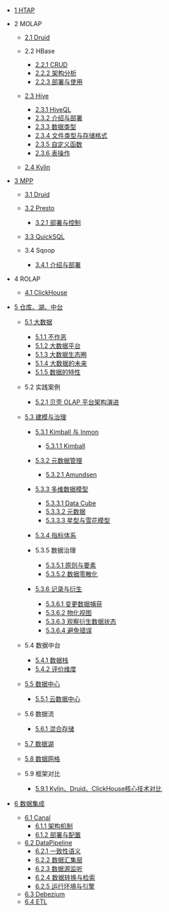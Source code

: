   - [1 HTAP](/HTAP/README.md)
    
  - 2 MOLAP
    - [2.1 Druid](/MOLAP/Druid/README.md)
      
    - 2.2 HBase
      - [2.2.1 CRUD](/MOLAP/HBase/CRUD.md)
      - [2.2.2 架构分析](/MOLAP/HBase/架构分析.md)
      - [2.2.3 部署与使用](/MOLAP/HBase/部署与使用.md)
    - [2.3 Hive](/MOLAP/Hive/README.md)
      - [2.3.1 HiveQL](/MOLAP/Hive/HiveQL.md)
      - [2.3.2 介绍与部署](/MOLAP/Hive/介绍与部署.md)
      - [2.3.3 数据类型](/MOLAP/Hive/数据类型.md)
      - [2.3.4 文件类型与存储格式](/MOLAP/Hive/文件类型与存储格式.md)
      - [2.3.5 自定义函数](/MOLAP/Hive/自定义函数.md)
      - [2.3.6 表操作](/MOLAP/Hive/表操作.md)
    - [2.4 Kylin](/MOLAP/Kylin/README.md)
      
  - [3 MPP](/MPP/README.md)
    - [3.1 Druid](/MPP/Druid/README.md)
      
    - [3.2 Presto](/MPP/Presto/README.md)
      - [3.2.1 部署与控制](/MPP/Presto/部署与控制.md)
    - [3.3 QuickSQL](/MPP/QuickSQL/README.md)
      
    - 3.4 Sqoop
      - [3.4.1 介绍与部署](/MPP/Sqoop/介绍与部署.md)
  - 4 ROLAP
    - [4.1 ClickHouse](/ROLAP/ClickHouse/README.md)
      
  - [5 仓库、湖、中台](/仓库、湖、中台/README.md)
    - [5.1 大数据](/仓库、湖、中台/大数据/README.md)
      - [5.1.1 不作恶](/仓库、湖、中台/大数据/不作恶.md)
      - [5.1.2 大数据平台](/仓库、湖、中台/大数据/大数据平台.md)
      - [5.1.3 大数据生态圈](/仓库、湖、中台/大数据/大数据生态圈.md)
      - [5.1.4 大数据的未来](/仓库、湖、中台/大数据/大数据的未来.md)
      - [5.1.5 数据的特性](/仓库、湖、中台/大数据/数据的特性.md)
    - 5.2 实践案例
      - [5.2.1 贝壳 OLAP 平台架构演进](/仓库、湖、中台/实践案例/2021-贝壳%20OLAP%20平台架构演进.md)
    - [5.3 建模与治理](/仓库、湖、中台/建模与治理/README.md)
      - [5.3.1 Kimball 与 Inmon](/仓库、湖、中台/建模与治理/Kimball%20与%20Inmon/README.md)
        - [5.3.1.1 Kimball](/仓库、湖、中台/建模与治理/Kimball%20与%20Inmon/Kimball.md)
      - [5.3.2 元数据管理](/仓库、湖、中台/建模与治理/元数据管理/README.md)
        - [5.3.2.1 Amundsen](/仓库、湖、中台/建模与治理/元数据管理/Amundsen.md)
      - [5.3.3 多维数据模型](/仓库、湖、中台/建模与治理/多维数据模型/README.md)
        - [5.3.3.1 Data Cube](/仓库、湖、中台/建模与治理/多维数据模型/Data%20Cube.md)
        - [5.3.3.2 元数据](/仓库、湖、中台/建模与治理/多维数据模型/元数据.md)
        - [5.3.3.3 星型与雪花模型](/仓库、湖、中台/建模与治理/多维数据模型/星型与雪花模型.md)
      - [5.3.4 指标体系](/仓库、湖、中台/建模与治理/指标体系/README.md)
        
      - 5.3.5 数据治理
        - [5.3.5.1 原则与要素](/仓库、湖、中台/建模与治理/数据治理/原则与要素.md)
        - [5.3.5.2 数据零散化](/仓库、湖、中台/建模与治理/数据治理/数据零散化.md)
      - [5.3.6 记录与衍生](/仓库、湖、中台/建模与治理/记录与衍生/README.md)
        - [5.3.6.1 变更数据捕获](/仓库、湖、中台/建模与治理/记录与衍生/变更数据捕获.md)
        - [5.3.6.2 物化视图](/仓库、湖、中台/建模与治理/记录与衍生/物化视图.md)
        - [5.3.6.3 观察衍生数据状态](/仓库、湖、中台/建模与治理/记录与衍生/观察衍生数据状态.md)
        - [5.3.6.4 避免错误](/仓库、湖、中台/建模与治理/记录与衍生/避免错误.md)
    - 5.4 数据中台
      - [5.4.1 数据栈](/仓库、湖、中台/数据中台/数据栈.md)
      - [5.4.2 评价维度](/仓库、湖、中台/数据中台/评价维度.md)
    - [5.5 数据中心](/仓库、湖、中台/数据中心/README.md)
      - [5.5.1 云数据中心](/仓库、湖、中台/数据中心/云数据中心.md)
    - 5.6 数据流
      - [5.6.1 混合存储](/仓库、湖、中台/数据流/混合存储.md)
    - [5.7 数据湖](/仓库、湖、中台/数据湖/README.md)
      
    - [5.8 数据网格](/仓库、湖、中台/数据网格/README.md)
      
    - 5.9 框架对比
      - [5.9.1 Kylin、Druid、ClickHouse核心技术对比](/仓库、湖、中台/框架对比/2020-Kylin、Druid、ClickHouse核心技术对比.md)
  - [6 数据集成](/数据集成/README.md)
    - [6.1 Canal](/数据集成/Canal/README.md)
      - [6.1.1 架构机制](/数据集成/Canal/架构机制.md)
      - [6.1.2 部署与配置](/数据集成/Canal/部署与配置.md)
    - [6.2 DataPipeline](/数据集成/DataPipeline/README.md)
      - [6.2.1 一致性语义](/数据集成/DataPipeline/一致性语义.md)
      - [6.2.2 数据汇集层](/数据集成/DataPipeline/数据汇集层.md)
      - [6.2.3 数据源监听](/数据集成/DataPipeline/数据源监听.md)
      - [6.2.4 数据转换与检索](/数据集成/DataPipeline/数据转换与检索.md)
      - [6.2.5 运行环境与引擎](/数据集成/DataPipeline/运行环境与引擎.md)
    - [6.3 Debezium](/数据集成/Debezium.md)
    - [6.4 ETL](/数据集成/ETL/README.md)
      